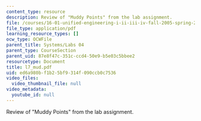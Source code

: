 ```yaml
---
content_type: resource
description: Review of "Muddy Points" from the lab assignment.
file: /courses/16-01-unified-engineering-i-ii-iii-iv-fall-2005-spring-2006/ed6a980bf1b25bf9314f090ccb0c7536_l7_mud.pdf
file_type: application/pdf
learning_resource_types: []
ocw_type: OCWFile
parent_title: Systems/Labs 04
parent_type: CourseSection
parent_uid: 87e8f47c-351c-ccd4-50e9-b5e03c5bbee2
resourcetype: Document
title: l7_mud.pdf
uid: ed6a980b-f1b2-5bf9-314f-090ccb0c7536
video_files:
  video_thumbnail_file: null
video_metadata:
  youtube_id: null
---
```

Review of "Muddy Points" from the lab assignment.